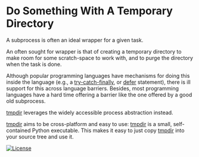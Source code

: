 # Do Something With A Temporary Directory

A subprocess is often an ideal wrapper for a given task.

An often sought for wrapper is that of creating a temporary directory to make
room for some scratch-space to work with, and to purge the directory when the
task is done.

Although popular programming languages have mechanisms for doing this inside
the language (e.g., a
[try-catch-finally](https://en.wikipedia.org/w/index.php?title=Exception_handling_syntax&oldid=736583603),
or
[defer](https://web.archive.org/web/20160419202839/http://blog.golang.org/defer-panic-and-recover)
statement), there is ill support for this across language barriers. Besides,
most programming languages have a hard time offering a barrier like the one
offered by a good old subprocess.

[tmpdir](tmpdir) leverages the widely accessible process abstraction instead.

[tmpdir](tmpdir) aims to be cross-platform and easy to use: [tmpdir](tmpdir) is
a small, self-contained Python executable. This makes it easy to just copy
[tmpdir](tmpdir) into your source tree and use it.

[![License](https://img.shields.io/badge/license-MIT-blue.svg)](https://github.com/oleks/tmpdir/blob/master/tmpdir)
